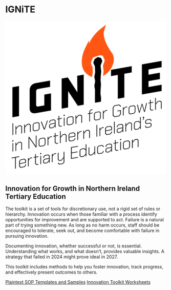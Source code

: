 # IGNiTE
![IGNiTE-Logo](Images/IGNiTE-Logo.png)

## Innovation for Growth in Northern Ireland Tertiary Education

The toolkit is a set of tools for discretionary use, not a rigid set of rules or hierarchy. Innovation occurs when those familiar with a process identify opportunities for improvement and are supported to act. Failure is a natural part of trying something new. As long as no harm occurs, staff should be encouraged to tolerate, seek out, and become comfortable with failure in pursuing innovation.

Documenting innovation, whether successful or not, is essential. Understanding what works, and what doesn’t, provides valuable insights. A strategy that failed in 2024 might prove ideal in 2027.

This toolkit includes methods to help you foster innovation, track progress, and effectively present outcomes to others.

[Plaintext SOP Templates and Samples](https://github.com/746a/IGNiTE/tree/main/Plaintext%20SOP%20Examples)
[Innovation Toolkit Worksheets](https://github.com/746a/IGNiTE/tree/main/Worksheets)
